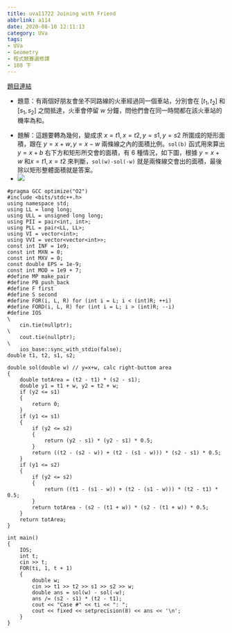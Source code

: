 ```yaml
---
title: uva11722 Joining with Friend
abbrlink: a114
date: 2020-08-10 12:11:13
category: UVa
tags:
- UVa
- Geometry
- 程式競賽選修課
- 108 下
---
```

[題目連結](https://onlinejudge.org/index.php?option=com_onlinejudge&Itemid=8&page=show_problem&problem=2769)
* 題意：有兩個好朋友會坐不同路線的火車經過同一個車站，分別會在 $[t_1, t_2]$ 和 $[s_1, s_2]$ 之間抵達，火車會停留 $w$ 分鐘，問他們會在同一時間都在該火車站的機率為和。
<!-- more -->
* 題解：這題要轉為幾何，變成求 $x=t1,x=t2,y=s1,y=s2$ 所圍成的矩形面積，跟在 $y=x+w,y=x-w$ 兩條線之內的面積比例。`sol(b)` 函式用來算出 $y=x+b$ 右下方和矩形所交會的面積，有 6 種情況，如下圖，根據 $y=x+w$ 和$x=t1,x=t2$ 來判斷，`sol(w)-sol(-w)` 就是兩條線交會出的面積，最後除以矩形整體面積就是答案。
* ![](https://i.imgur.com/ylEznKz.jpg)

```cpp=
#pragma GCC optimize("O2")
#include <bits/stdc++.h>
using namespace std;
using LL = long long;
using ULL = unsigned long long;
using PII = pair<int, int>;
using PLL = pair<LL, LL>;
using VI = vector<int>;
using VVI = vector<vector<int>>;
const int INF = 1e9;
const int MXN = 0;
const int MXV = 0;
const double EPS = 1e-9;
const int MOD = 1e9 + 7;
#define MP make_pair
#define PB push_back
#define F first
#define S second
#define FOR(i, L, R) for (int i = L; i < (int)R; ++i)
#define FORD(i, L, R) for (int i = L; i > (int)R; --i)
#define IOS                                                                    \
    cin.tie(nullptr);                                                          \
    cout.tie(nullptr);                                                         \
    ios_base::sync_with_stdio(false);
double t1, t2, s1, s2;

double sol(double w) // y=x+w, calc right-buttom area
{
    double totArea = (t2 - t1) * (s2 - s1);
    double y1 = t1 + w, y2 = t2 + w;
    if (y2 <= s1)
    {
        return 0;
    }
    if (y1 <= s1)
    {
        if (y2 <= s2)
        {
            return (y2 - s1) * (y2 - s1) * 0.5;
        }
        return ((t2 - (s2 - w)) + (t2 - (s1 - w))) * (s2 - s1) * 0.5;
    }
    if (y1 <= s2)
    {
        if (y2 <= s2)
        {
            return ((t1 - (s1 - w)) + (t2 - (s1 - w))) * (t2 - t1) * 0.5;
        }
        return totArea - (s2 - (t1 + w)) * (s2 - (t1 + w)) * 0.5;
    }
    return totArea;
}

int main()
{
    IOS;
    int t;
    cin >> t;
    FOR(ti, 1, t + 1)
    {
        double w;
        cin >> t1 >> t2 >> s1 >> s2 >> w;
        double ans = sol(w) - sol(-w);
        ans /= (s2 - s1) * (t2 - t1);
        cout << "Case #" << ti << ": ";
        cout << fixed << setprecision(8) << ans << '\n';
    }
}
```